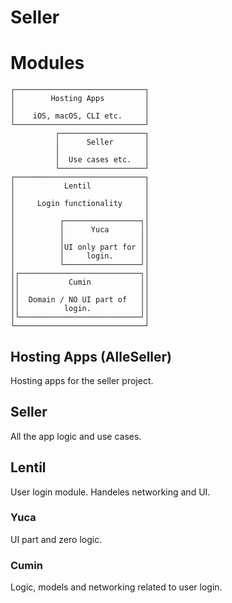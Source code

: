 # Seller

# Modules

```
┌─────────────────────────────┐
│        Hosting Apps         │
│                             │
│    iOS, macOS, CLI etc.     │
└─────────────────────────────┘
          ┌───────────────────┐
          │      Seller       │
          │                   │
          │  Use cases etc.   │
          └───────────────────┘
┌─────────────────────────────┐
│           Lentil            │
│                             │
│     Login functionality     │
│                             │
│          ┌─────────────────┐│
│          │      Yuca       ││
│          │                 ││
│          │UI only part for ││
│          │     login.      ││
│          └─────────────────┘│
│┌───────────────────────────┐│
││           Cumin           ││
││                           ││
││  Domain / NO UI part of   ││
││          login.           ││
│└───────────────────────────┘│
└─────────────────────────────┘
```

## Hosting Apps (AlleSeller)

Hosting apps for the seller project.

## Seller

All the app logic and use cases.

## Lentil

User login module. Handeles networking and UI.

### Yuca

UI part and zero logic.

### Cumin

Logic, models and networking related to user login.